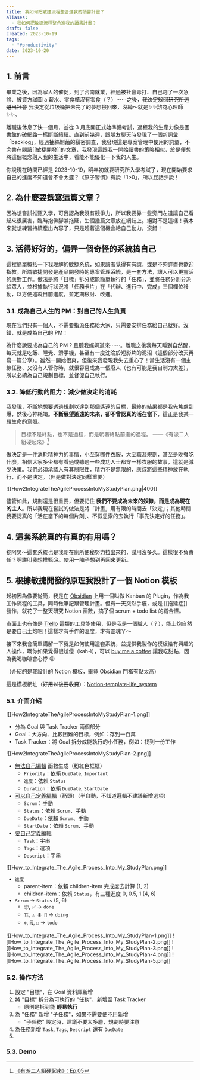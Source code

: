 ```yaml
---
title: 我如何把敏捷流程整合進我的讀書計畫？
aliases:
  - 我如何把敏捷流程整合進我的讀書計畫？
draft: false
created: 2023-10-19
tags:
  - "#productivity"
date: 2023-10-20
---
```

## 1. 前言

畢業之後，因為家人的催促，到了台南就業，經過被社會毒打、自己跑了一次急診、被資方試圖 a 薪水、零食櫃沒有零食（？）⋯⋯之後，~~我決定躲回研究所逃避出社會~~ 我決定從垃圾桶把未完了的夢想撿回來，沒綽～就是✨✨諮商心理師✨✨。

離職後休息了快一個月，並從 3 月底開正式始準備考試，過程我的生產力像是圖書館的破網路一樣斷斷續續。直到前幾週，跟朋友聊天時發現了一個新詞彙「backlog」，經過抽絲剝繭的縝密調查，我發現這是專案管理中使用的詞彙，不念書在閱讀[[敏捷開發]]的文章，我發現這跟我一開始讀書的策略相似，於是便想將這個概念融入我的生活中，看能不能優化一下我的人生。

你說現在時間已經是 2023-10-19，明年初就要研究所入學考試了，現在開始要求自己的進度不知道會不會太遲？《原子習慣》有說「1>0」，所以屁話少說！

## 2. 為什麼要撰寫這篇文章？

因為想嘗試推甄入學，可我認為我沒有競爭力，所以我要靠一些旁門左道讓自己看起來很厲害，臨時抱佛腳兼拖延，生個幾篇文章放在網誌上。絕對不是這樣！我本來就想練習持續產出內容了，只是趁著這個機會給自己動力，沒錯！

## 3. 活得好好的，偏弄一個奇怪的系統搞自己

這裡簡單概括一下我理解的敏捷系統，如果讀者覺得有有誤，或是不夠詳盡也歡迎指教。所謂敏捷開發是產品開發時的專案管理系統，是一套方法，讓人可以更靈活的應對工作。做法是將「目標」拆分成能簡單執行的「任務」，並將任務分別分派給眾人，並根據執行狀況將「任務卡片」在「代辦、進行中、完成」三個欄位移動，以方便追蹤目前進度，並定期檢討、改進。

### 3.1. 成為自己人生的 PM：對自己的人生負責

現在我們只有一個人，不需要指派任務給大家，只需要安排任務給自己就好。沒錯，就是成為自己的 PM！

為什麼說要成為自己的 PM ? 且聽我娓娓道來⋯⋯。離職之後我每天睡到自然醒，每天就是吃飯、睡覺、滑手機，甚至有一度沈淪於短影片的泥沼（這個部分改天再寫一篇分享）。雖然一開始很爽，但後來我發現我失去重心了！當生活沒有一個主線任務、又沒有人管你時，就很容易成為一個廢人（也有可能是我自制力太差），所以必續為自己規劃目標，並督促自己執行。

### 3.2. 降低行動的阻力：減少做決定的消耗

我發現，不斷地想要透過規劃以達到那個遙遠的目標，最終的結果都是我先焦慮到爆，然後心神耗竭。**不斷展望遙遠的未來，卻不曾認真的活在當下**，這正是我某一段生命的寫照。

> 目標不是終點，也不是過程，而是朝著終點前進的過程。
> ——《有派二人組硬起來》[^1]

做決定是一件消耗精神力的事情，小至穿哪件衣服，大至職涯規劃，甚至是晚餐吃什麼。相信大家多少都有看過或聽過一些成功人士都穿一樣衣服的故事，這就是減少決策。我們必須承認人有其局限性，精力不是無限的，應該將這些精神放在執行，而不是決定。（但是做對決定同樣重要）

![[How2IntegrateTheAgileProcessIntoMyStudyPlan.png|400]]

儘管如此，規劃還是很重要，但要記住 **我們不要成為未來的奴隸，而是成為現在的主人**。所以我現在嘗試的做法是將「計畫」用有限的時間去「決定」；其他時間我要認真的「活在當下的每個片刻」、不假思索的去執行「事先決定好的任務」。

## 4. 這套系統真的有真的有用嗎？

挖阿災～這套系統也是我剛在廁所便秘努力拉出來的，試用沒多久。這樣很不負責任？啊誰叫我想推甄😘。使用一陣子想到再回來更新。

## 5. 根據敏捷開發的原理我設計了一個 Notion 模板

起初因為像要從簡，我是在 [Obsidian](https://obsidian.md/) 上用一個叫做 Kanban 的 Plugin，作為我工作流程的工具，同時做筆記跟管理計畫。但有一天突然手癢，或是 [[拖延症]] 發作，就花了一整天研究 Notion 函數，搞了個 scrum + todo list 的縫合怪。

市面上也有像是 [Trello](https://trello.com) 這類的工具能使用，但是我是一個職人（？），能土炮自然是要自己土炮吧！這樣才有手作的溫度，才有靈魂ㄚ～ 

接下來我會簡單講解一下我是如何使用這套系統，並提供我製作的模板給有興趣的人操作，啊你如果覺得很尬億（kah-ì），可以 [buy me a coffee](https://www.buymeacoffee.com/quanquan) 讓我吃甜點，因為我喝咖啡會心悸 😖 

（介紹的是我設計的 Notion 模板，畢竟 Obsidian 門檻有點太高）

這是模板網址（~~好用以後要收費~~）：[Notion-template-life_system](https://www.notion.so/Demo-Personal_Life_System-dd9914f43f924900aafbf67895cca4e5?pvs=4)

### 5.1. 介面介紹
![[How2IntegrateTheAgileProcessIntoMyStudyPlan-1.png]]
- 分為 Goal 與 Task Tracker 兩個部分
- Goal：大方向、比較困難的目標，例如：存到一百萬
- Task Tracker：將 Goal 拆分成能執行的小任務，例如：找到一份工作

![[How2IntegrateTheAgileProcessIntoMyStudyPlan-2.png]]
- <u>無法自己編輯</u> 函數生成（粉紅色框框）
	- `Priority`：依賴 `DueDate`, `Important` 
	- `進度`：依賴 `Status` 
	- `Duration`：依賴 `DueDate`, `StartDate` 
- <u>可以自己定義編輯</u>（箭頭）（半自動，不知道邏輯不建議新增選項）
	- `Scrum`：手動
	- `Status`：依賴 `Scrum`、手動
	- `DueDate`：依賴 `Scrum`、手動
	- `StartDate`：依賴 `Scrum`、手動
- <u>要自己定義編輯</u>
	- `Task`：字串
	- `Tags`：選項
	- `Descript`：字串

![[How_to_Integrate_The_Agile_Process_Into_My_StudyPlan.png]]
- `進度`
	- parent-item：依賴 children-item 完成度去計算  (1, 2)
	- children-item：依賴 `Status`，有三種進度 0, 0.5, 1 (4, 6)
- `Scrum` → `Status` (5, 6)
	- `📦`, `✅` → `done`
	- `🏗️`, `⚠️ 🪲 🚀` → `doing`
	- `❄︎`, `🗒️`, `▢` → `todo`

![[How_to_Integrate_The_Agile_Process_Into_My_StudyPlan-1.png]]
![[How_to_Integrate_The_Agile_Process_Into_My_StudyPlan-2.png]]
![[How_to_Integrate_The_Agile_Process_Into_My_StudyPlan-3.png]]
![[How_to_Integrate_The_Agile_Process_Into_My_StudyPlan-4.png]]
![[How_to_Integrate_The_Agile_Process_Into_My_StudyPlan-5.png]]

### 5.2. 操作方法
1. 設定 "目標"，在 Goal 資料庫新增
2. 將 "目標" 拆分為可執行的 "任務"，新增至 Task Tracker
	- 原則是拆到能 **輕易執行**
3. 為 "任務" 新增 "子任務"，如果不需要便不用新增
	- "子任務" 設定時，建議不要太多層，規劃時要注意
4. 為任務新增 `Task`, `Tags`, `Descript` 還有 `DueDate`
5. 

### 5.3. Demo





[^1]: [《有派二人組硬起來》：Ep.05](https://podcasts.apple.com/tw/podcast/%E6%9C%89%E6%B4%BE%E4%BA%8C%E4%BA%BA%E7%B5%84%E7%A1%AC%E8%B5%B7%E4%BE%86/id1702121668?i=1000631353026)
